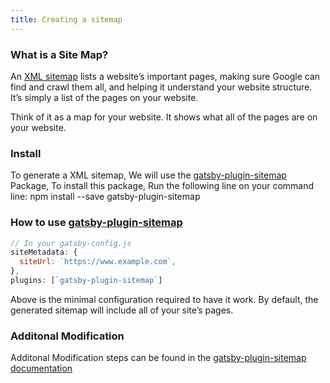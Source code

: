 ```yaml
---
title: Creating a sitemap
---
```

### What is a Site Map?

An [XML sitemap](https://support.google.com/webmasters/answer/156184?hl=en) lists a website’s important pages, making sure Google can find and crawl them all, and helping it understand your website structure. It’s simply a list of the pages on your website.

Think of it as a map for your website. It shows what all of the pages are on your website.

### Install

To generate a XML sitemap, We will use the [gatsby-plugin-sitemap](/packages/gatsby-plugin-sitemap/) Package, To install this package, Run the following line on your command line:
   npm install --save gatsby-plugin-sitemap


### How to use [gatsby-plugin-sitemap](/packages/gatsby-plugin-sitemap/)
````javascript
// In your gatsby-config.js
siteMetadata: {
  siteUrl: `https://www.example.com`,
},
plugins: [`gatsby-plugin-sitemap`]
````
Above is the minimal configuration required to have it work. By default, the generated sitemap will include all of your site’s pages.


### Additonal Modification

Additonal Modification steps can be found in the [gatsby-plugin-sitemap documentation](https://www.gatsbyjs.org/packages/gatsby-plugin-sitemap)
